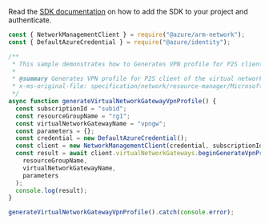 Read the [SDK documentation](https://github.com/Azure/azure-sdk-for-js/blob/%40azure%2Farm-network_28.0.0/sdk/network/arm-network/README.md) on how to add the SDK to your project and authenticate.

```javascript
const { NetworkManagementClient } = require("@azure/arm-network");
const { DefaultAzureCredential } = require("@azure/identity");

/**
 * This sample demonstrates how to Generates VPN profile for P2S client of the virtual network gateway in the specified resource group. Used for IKEV2 and radius based authentication.
 *
 * @summary Generates VPN profile for P2S client of the virtual network gateway in the specified resource group. Used for IKEV2 and radius based authentication.
 * x-ms-original-file: specification/network/resource-manager/Microsoft.Network/stable/2021-08-01/examples/VirtualNetworkGatewayGenerateVpnProfile.json
 */
async function generateVirtualNetworkGatewayVpnProfile() {
  const subscriptionId = "subid";
  const resourceGroupName = "rg1";
  const virtualNetworkGatewayName = "vpngw";
  const parameters = {};
  const credential = new DefaultAzureCredential();
  const client = new NetworkManagementClient(credential, subscriptionId);
  const result = await client.virtualNetworkGateways.beginGenerateVpnProfileAndWait(
    resourceGroupName,
    virtualNetworkGatewayName,
    parameters
  );
  console.log(result);
}

generateVirtualNetworkGatewayVpnProfile().catch(console.error);
```
